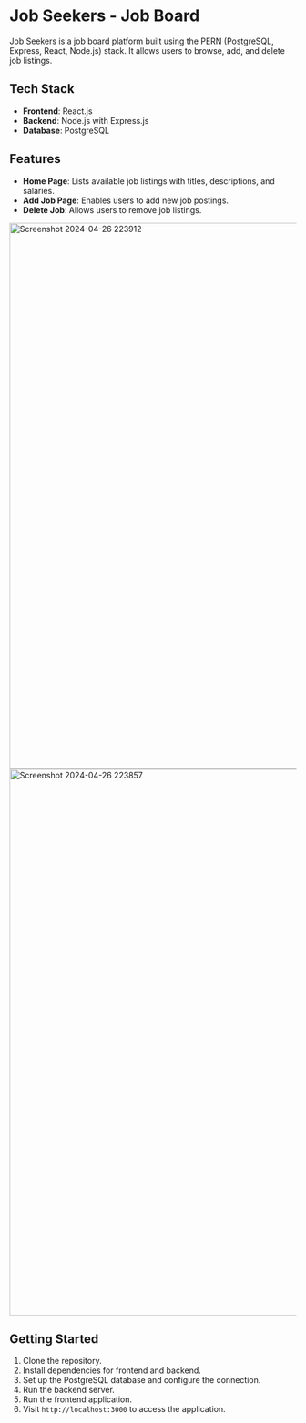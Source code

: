 # Job Seekers - Job Board

Job Seekers is a job board platform built using the PERN (PostgreSQL, Express, React, Node.js) stack. It allows users to browse, add, and delete job listings.

## Tech Stack

- **Frontend**: React.js
- **Backend**: Node.js with Express.js
- **Database**: PostgreSQL

## Features

- **Home Page**: Lists available job listings with titles, descriptions, and salaries.
- **Add Job Page**: Enables users to add new job postings.
- **Delete Job**: Allows users to remove job listings.
<img width="960" alt="Screenshot 2024-04-26 223912" src="https://github.com/Prathibha-yadav/job-seekers/assets/126705101/e44498c8-4ad7-48d9-b7e8-fe3989797a4e">

<img width="960" alt="Screenshot 2024-04-26 223857" src="https://github.com/Prathibha-yadav/job-seekers/assets/126705101/e8703446-a5b2-4b09-82e7-1a1b8577d68e">


## Getting Started

1. Clone the repository.
2. Install dependencies for frontend and backend.
3. Set up the PostgreSQL database and configure the connection.
4. Run the backend server.
5. Run the frontend application.
6. Visit `http://localhost:3000` to access the application.
